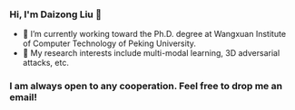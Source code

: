 ### Hi, I'm Daizong Liu 👋

- 🔭 I’m currently working toward the Ph.D. degree at Wangxuan Institute of Computer Technology of Peking University.
- 🌱 My research interests include multi-modal learning, 3D adversarial attacks, etc.

### I am always open to any cooperation. Feel free to drop me an email!

<!--
**liudaizong/liudaizong** is a ✨ _special_ ✨ repository because its `README.md` (this file) appears on your GitHub profile.

Here are some ideas to get you started:

- 🔭 I’m currently working on ...
- 🌱 I’m currently learning ...
- 👯 I’m looking to collaborate on ...
- 🤔 I’m looking for help with ...
- 💬 Ask me about ...
- 📫 How to reach me: ...
- 😄 Pronouns: ...
- ⚡ Fun fact: ...
-->
